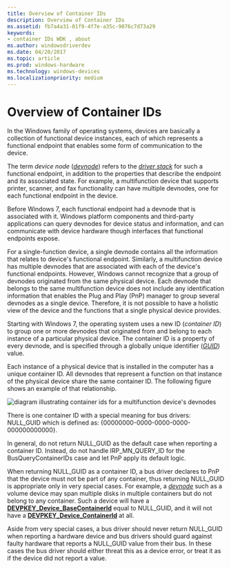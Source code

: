 ```yaml
---
title: Overview of Container IDs
description: Overview of Container IDs
ms.assetid: fb7a4a31-01f9-4f7e-a35c-9076c7d73a29
keywords:
- container IDs WDK , about
ms.author: windowsdriverdev
ms.date: 04/20/2017
ms.topic: article
ms.prod: windows-hardware
ms.technology: windows-devices
ms.localizationpriority: medium
---
```


# Overview of Container IDs


In the Windows family of operating systems, devices are basically a collection of functional device instances, each of which represents a functional endpoint that enables some form of communication to the device.

The term *device node* ([*devnode*](https://msdn.microsoft.com/library/windows/hardware/ff556277#wdkgloss-devnode)) refers to the [*driver stack*](https://msdn.microsoft.com/library/windows/hardware/ff556277#wdkgloss-driver-stack) for such a functional endpoint, in addition to the properties that describe the endpoint and its associated state. For example, a multifunction device that supports printer, scanner, and fax functionality can have multiple devnodes, one for each functional endpoint in the device.

Before Windows 7, each functional endpoint had a devnode that is associated with it. Windows platform components and third-party applications can query devnodes for device status and information, and can communicate with device hardware though interfaces that functional endpoints expose.

For a single-function device, a single devnode contains all the information that relates to device's functional endpoint. Similarly, a multifunction device has multiple devnodes that are associated with each of the device's functional endpoints. However, Windows cannot recognize that a group of devnodes originated from the same physical device. Each devnode that belongs to the same multifunction device does not include any identification information that enables the Plug and Play (PnP) manager to group several devnodes as a single device. Therefore, it is not possible to have a holistic view of the device and the functions that a single physical device provides.

Starting with Windows 7, the operating system uses a new ID (*container ID*) to group one or more devnodes that originated from and belong to each instance of a particular physical device. The container ID is a property of every devnode, and is specified through a globally unique identifier ([*GUID*](https://msdn.microsoft.com/library/windows/hardware/ff556283#wdkgloss-guid)) value.

Each instance of a physical device that is installed in the computer has a unique container ID. All devnodes that represent a function on that instance of the physical device share the same container ID. The following figure shows an example of that relationship.

![diagram illustrating container ids for a multifunction device's devnodes](images/containerid-1.png)

There is one container ID with a special meaning for bus drivers: NULL_GUID which is defined as: {00000000-0000-0000-0000-000000000000}.

In general, do not return NULL_GUID as the default case when reporting a container ID. Instead, do not handle IRP_MN_QUERY_ID for the BusQueryContainerIDs case and let PnP apply its default logic.

When returning NULL_GUID as a container ID, a bus driver declares to PnP that the device must not be part of any container, thus returning NULL_GUID is appropriate only in very special cases. For example, a [*devnode*](https://msdn.microsoft.com/library/windows/hardware/ff556277#wdkgloss-devnode) such as a volume device may span multiple disks in multiple containers but do not belong to any container. Such a device will have a [**DEVPKEY_Device_BaseContainerId**](https://msdn.microsoft.com/library/windows/hardware/ff542360) equal to NULL_GUID, and it will not have a [**DEVPKEY_Device_ContainerId**](https://msdn.microsoft.com/library/windows/hardware/ff542400) at all.

Aside from very special cases, a bus driver should never return NULL_GUID when reporting a hardware device and bus drivers should guard against faulty hardware that reports a NULL_GUID value from their bus. In these cases the bus driver should either threat this as a device error, or treat it as if the device did not report a value.

 

 





